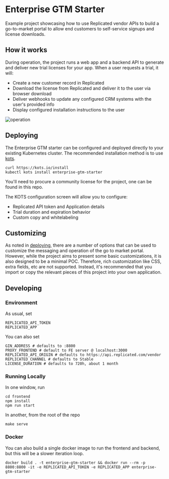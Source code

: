 Enterprise GTM Starter
====================

Example project showcasing how to use Replicated vendor APIs to build a go-to-market portal to allow end customers to self-service signups and license downloads.

How it works
------------

During operation, the project runs a web app and a backend API to generate and deliver new trial licenses for your app. When a user requests a trial, it will:

- Create a new customer record in Replicated
- Download the license from Replicated and deliver it to the user via browser download
- Deliver webhooks to update any configured CRM systems with the user's provided info
- Display configured installation instructions to the user

![operation](./doc/operation.png)

Deploying
---------------------

The Enterprise GTM starter can be configured and deployed directly to your existing Kubernetes cluster. The recommended installation method is to use [kots](https://github.com/replicatedhq/ship).

```
curl https://kots.io/install
kubectl kots install enterprise-gtm-starter
```

You'll need to procure a community license for the project, one can be found in this repo.

The KOTS configuration screen will allow you to configure:

- Replicated API token and Application details
- Trial duration and expiration behavior
- Custom copy and whitelabeling

Customizing
---------------------

As noted in [deploying](#deploying), there are a number of options that can be used to customize the messaging and operation of the go to market portal.
However, while the project aims to present some basic customizations, it is also designed to be a minimal POC.
Therefore, rich customization like CSS, extra fields, etc are not supported.
Instead, it's recommended that you import or copy the relevant pieces of this project into your own application.

Developing
------------

### Environment

As usual, set

```
REPLICATED_API_TOKEN
REPLICATED_APP
```

You can also set


```
GIN_ADDRESS # defaults to :8800
PROXY_FRONTEND # default to FE server @ localhost:3000
REPLICATED_API_ORIGIN # defaults to https://api.replicated.com/vendor
REPLICATED_CHANNEL # defaults to Stable
LICENSE_DURATION # defaults to 720h, about 1 month
```

### Running Locally

In one window, run

```
cd frontend
npm install
npm run start
```

In another, from the root of the repo

```
make serve
```

### Docker

You can also build a single docker image to run the frontend and backend, but this will be a slower iteration loop.

```
docker build . -t enterprise-gtm-starter && docker run --rm -p 8800:8800 -it -e REPLICATED_API_TOKEN -e REPLICATED_APP enterprise-gtm-starter

```
